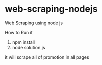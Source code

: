 # web-scraping-nodejs

Web Scraping using node js

How to Run it
1. npm install
2. node solution.js

it will scrape all of promotion in all pages
